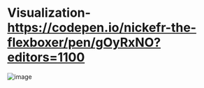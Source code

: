 # Visualization-https://codepen.io/nickefr-the-flexboxer/pen/gOyRxNO?editors=1100
![image](https://github.com/nickefr/Visualization-/assets/73330890/a3f7d563-8b9a-4958-8838-6b7015d64456)
